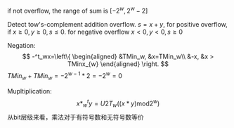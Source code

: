 if not overflow, the range of sum is $[-2^w, 2^w - 2]$

Detect tow's-complement addition overflow. $s = x + y$, for positive overflow, if $x\ge 0, y\ge0,s\le0$. for negative overflow $x<0,y<0, s\ge 0$

Negation:
$$
-^t_wx=\left\{
\begin{aligned}
&TMin_w, &x=TMin_w\\
&-x, &x > TMinx_{w}
\end{aligned}
\right.
$$
$TMin_{w} + TMin_{w} = -2^{w - 1} * 2 = -2^w = 0$

Mupltiplication:
$$
x*^t_wy = U2T_w((x * y)\text{mod}2^w)
$$
从bit层级来看，乘法对于有符号数和无符号数等价
